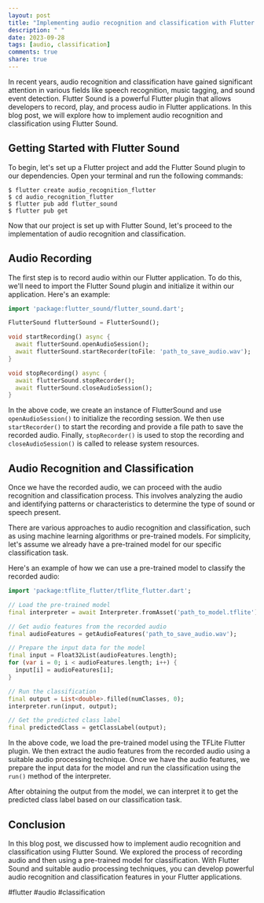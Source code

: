 ```yaml
---
layout: post
title: "Implementing audio recognition and classification with Flutter Sound"
description: " "
date: 2023-09-28
tags: [audio, classification]
comments: true
share: true
---
```


In recent years, audio recognition and classification have gained significant attention in various fields like speech recognition, music tagging, and sound event detection. Flutter Sound is a powerful Flutter plugin that allows developers to record, play, and process audio in Flutter applications. In this blog post, we will explore how to implement audio recognition and classification using Flutter Sound.

## Getting Started with Flutter Sound

To begin, let's set up a Flutter project and add the Flutter Sound plugin to our dependencies. Open your terminal and run the following commands:

```
$ flutter create audio_recognition_flutter
$ cd audio_recognition_flutter
$ flutter pub add flutter_sound
$ flutter pub get
```

Now that our project is set up with Flutter Sound, let's proceed to the implementation of audio recognition and classification.

## Audio Recording

The first step is to record audio within our Flutter application. To do this, we'll need to import the Flutter Sound plugin and initialize it within our application. Here's an example:

```dart
import 'package:flutter_sound/flutter_sound.dart';

FlutterSound flutterSound = FlutterSound();

void startRecording() async {
  await flutterSound.openAudioSession();
  await flutterSound.startRecorder(toFile: 'path_to_save_audio.wav');
}

void stopRecording() async {
  await flutterSound.stopRecorder();
  await flutterSound.closeAudioSession();
}
```

In the above code, we create an instance of FlutterSound and use `openAudioSession()` to initialize the recording session. We then use `startRecorder()` to start the recording and provide a file path to save the recorded audio. Finally, `stopRecorder()` is used to stop the recording and `closeAudioSession()` is called to release system resources.

## Audio Recognition and Classification

Once we have the recorded audio, we can proceed with the audio recognition and classification process. This involves analyzing the audio and identifying patterns or characteristics to determine the type of sound or speech present.

There are various approaches to audio recognition and classification, such as using machine learning algorithms or pre-trained models. For simplicity, let's assume we already have a pre-trained model for our specific classification task.

Here's an example of how we can use a pre-trained model to classify the recorded audio:

```dart
import 'package:tflite_flutter/tflite_flutter.dart';

// Load the pre-trained model
final interpreter = await Interpreter.fromAsset('path_to_model.tflite');

// Get audio features from the recorded audio
final audioFeatures = getAudioFeatures('path_to_save_audio.wav');

// Prepare the input data for the model
final input = Float32List(audioFeatures.length);
for (var i = 0; i < audioFeatures.length; i++) {
  input[i] = audioFeatures[i];
}

// Run the classification
final output = List<double>.filled(numClasses, 0);
interpreter.run(input, output);

// Get the predicted class label
final predictedClass = getClassLabel(output);
```

In the above code, we load the pre-trained model using the TFLite Flutter plugin. We then extract the audio features from the recorded audio using a suitable audio processing technique. Once we have the audio features, we prepare the input data for the model and run the classification using the `run()` method of the interpreter.

After obtaining the output from the model, we can interpret it to get the predicted class label based on our classification task.

## Conclusion

In this blog post, we discussed how to implement audio recognition and classification using Flutter Sound. We explored the process of recording audio and then using a pre-trained model for classification. With Flutter Sound and suitable audio processing techniques, you can develop powerful audio recognition and classification features in your Flutter applications.

#flutter #audio #classification
